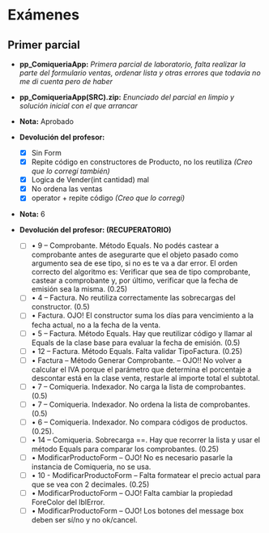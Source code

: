 ﻿# Exámenes


## Primer parcial

- **pp_ComiqueriaApp:** _Primera parcial de laboratorio, falta realizar la parte del formulario ventas, ordenar lista y otras errores que todavía no me di cuenta pero de haber_

- **pp_ComiqueriaApp(SRC).zip:** _Enunciado del parcial en limpio y solución inicial con el que arrancar_

- **Nota:** Aprobado
- **Devolución del profesor:**
    - [X] Sin Form
    - [X] Repite código en constructores de Producto, no los reutiliza _(Creo que lo corregí también)_
    - [X] Logica de Vender(int cantidad) mal
    - [X] No ordena las ventas
    - [X] operator + repite código _(Creo que lo corregí)_

- **Nota:** 6
- **Devolución del profesor: (RECUPERATORIO)**
    - [ ] • 9 – Comprobante. Método Equals. No podés castear a comprobante antes de asegurarte que el objeto pasado como argumento sea de ese tipo, si no es te va a dar error. El orden correcto del algoritmo es: Verificar que sea de tipo comprobante, castear a comprobante y, por último, verificar que la fecha de emisión sea la misma. (0.25)
    - [ ] • 4 – Factura. No reutiliza correctamente las sobrecargas del constructor. (0.5)
    - [ ] • Factura. OJO! El constructor suma los días para vencimiento a la fecha actual, no a la fecha de la venta.
    - [ ] • 5 – Factura. Método Equals. Hay que reutilizar código y llamar al Equals de la clase base para evaluar la fecha de emisión. (0.5)
    - [ ] • 12 – Factura. Método Equals. Falta validar TipoFactura. (0.25)
    - [ ] • Factura – Método Generar Comprobante. – OJO!! No volver a calcular el IVA porque el parámetro que determina el porcentaje a descontar está en la clase venta, restarle al importe total el subtotal.
    - [ ] • 7 – Comiqueria. Indexador. No carga la lista de comprobantes. (0.5)
    - [ ] • 7 – Comiqueria. Indexador. No ordena la lista de comprobantes. (0.5)
    - [ ] • 6 – Comiqueria. Indexador. No compara códigos de productos. (0.25).
    - [ ] • 14 – Comiqueria. Sobrecarga ==. Hay que recorrer la lista y usar el método Equals para comparar los comprobantes. (0.25)
    - [ ] • ModificarProductoForm – OJO! No es necesario pasarle la instancia de Comiqueria, no se usa.
    - [ ] • 10 - ModificarProductoForm – Falta formatear el precio actual para que se vea con 2 decimales. (0.25)
    - [ ] • ModificarProductoForm – OJO! Falta cambiar la propiedad ForeColor del lblError.
    - [ ] • ModificarProductoForm – OJO! Los botones del message box deben ser sí/no y no ok/cancel.